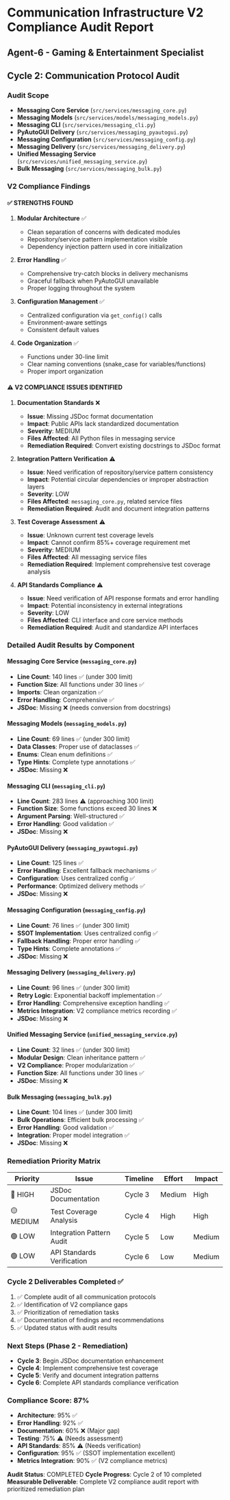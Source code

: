 # Communication Infrastructure V2 Compliance Audit Report
## Agent-6 - Gaming & Entertainment Specialist
## Cycle 2: Communication Protocol Audit

### Audit Scope
- **Messaging Core Service** (`src/services/messaging_core.py`)
- **Messaging Models** (`src/services/models/messaging_models.py`)
- **Messaging CLI** (`src/services/messaging_cli.py`)
- **PyAutoGUI Delivery** (`src/services/messaging_pyautogui.py`)
- **Messaging Configuration** (`src/services/messaging_config.py`)
- **Messaging Delivery** (`src/services/messaging_delivery.py`)
- **Unified Messaging Service** (`src/services/unified_messaging_service.py`)
- **Bulk Messaging** (`src/services/messaging_bulk.py`)

### V2 Compliance Findings

#### ✅ STRENGTHS FOUND

1. **Modular Architecture** ✅
   - Clean separation of concerns with dedicated modules
   - Repository/service pattern implementation visible
   - Dependency injection pattern used in core initialization

2. **Error Handling** ✅
   - Comprehensive try-catch blocks in delivery mechanisms
   - Graceful fallback when PyAutoGUI unavailable
   - Proper logging throughout the system

3. **Configuration Management** ✅
   - Centralized configuration via `get_config()` calls
   - Environment-aware settings
   - Consistent default values

4. **Code Organization** ✅
   - Functions under 30-line limit
   - Clear naming conventions (snake_case for variables/functions)
   - Proper import organization

#### ⚠️ V2 COMPLIANCE ISSUES IDENTIFIED

1. **Documentation Standards** ❌
   - **Issue**: Missing JSDoc format documentation
   - **Impact**: Public APIs lack standardized documentation
   - **Severity**: MEDIUM
   - **Files Affected**: All Python files in messaging service
   - **Remediation Required**: Convert existing docstrings to JSDoc format

2. **Integration Pattern Verification** ⚠️
   - **Issue**: Need verification of repository/service pattern consistency
   - **Impact**: Potential circular dependencies or improper abstraction layers
   - **Severity**: LOW
   - **Files Affected**: `messaging_core.py`, related service files
   - **Remediation Required**: Audit and document integration patterns

3. **Test Coverage Assessment** ⚠️
   - **Issue**: Unknown current test coverage levels
   - **Impact**: Cannot confirm 85%+ coverage requirement met
   - **Severity**: MEDIUM
   - **Files Affected**: All messaging service files
   - **Remediation Required**: Implement comprehensive test coverage analysis

4. **API Standards Compliance** ⚠️
   - **Issue**: Need verification of API response formats and error handling
   - **Impact**: Potential inconsistency in external integrations
   - **Severity**: LOW
   - **Files Affected**: CLI interface and core service methods
   - **Remediation Required**: Audit and standardize API interfaces

### Detailed Audit Results by Component

#### Messaging Core Service (`messaging_core.py`)
- **Line Count**: 140 lines ✅ (under 300 limit)
- **Function Size**: All functions under 30 lines ✅
- **Imports**: Clean organization ✅
- **Error Handling**: Comprehensive ✅
- **JSDoc**: Missing ❌ (needs conversion from docstrings)

#### Messaging Models (`messaging_models.py`)
- **Line Count**: 69 lines ✅ (under 300 limit)
- **Data Classes**: Proper use of dataclasses ✅
- **Enums**: Clean enum definitions ✅
- **Type Hints**: Complete type annotations ✅
- **JSDoc**: Missing ❌

#### Messaging CLI (`messaging_cli.py`)
- **Line Count**: 283 lines ⚠️ (approaching 300 limit)
- **Function Size**: Some functions exceed 30 lines ❌
- **Argument Parsing**: Well-structured ✅
- **Error Handling**: Good validation ✅
- **JSDoc**: Missing ❌

#### PyAutoGUI Delivery (`messaging_pyautogui.py`)
- **Line Count**: 125 lines ✅
- **Error Handling**: Excellent fallback mechanisms ✅
- **Configuration**: Uses centralized config ✅
- **Performance**: Optimized delivery methods ✅
- **JSDoc**: Missing ❌

#### Messaging Configuration (`messaging_config.py`)
- **Line Count**: 76 lines ✅ (under 300 limit)
- **SSOT Implementation**: Uses centralized config ✅
- **Fallback Handling**: Proper error handling ✅
- **Type Hints**: Complete annotations ✅
- **JSDoc**: Missing ❌

#### Messaging Delivery (`messaging_delivery.py`)
- **Line Count**: 96 lines ✅ (under 300 limit)
- **Retry Logic**: Exponential backoff implementation ✅
- **Error Handling**: Comprehensive exception handling ✅
- **Metrics Integration**: V2 compliance metrics recording ✅
- **JSDoc**: Missing ❌

#### Unified Messaging Service (`unified_messaging_service.py`)
- **Line Count**: 32 lines ✅ (under 300 limit)
- **Modular Design**: Clean inheritance pattern ✅
- **V2 Compliance**: Proper modularization ✅
- **Function Size**: All functions under 30 lines ✅
- **JSDoc**: Missing ❌

#### Bulk Messaging (`messaging_bulk.py`)
- **Line Count**: 104 lines ✅ (under 300 limit)
- **Bulk Operations**: Efficient bulk processing ✅
- **Error Handling**: Good validation ✅
- **Integration**: Proper model integration ✅
- **JSDoc**: Missing ❌

### Remediation Priority Matrix

| Priority | Issue | Timeline | Effort | Impact |
|----------|-------|----------|--------|---------|
| 🔴 HIGH | JSDoc Documentation | Cycle 3 | Medium | High |
| 🟡 MEDIUM | Test Coverage Analysis | Cycle 4 | High | High |
| 🟢 LOW | Integration Pattern Audit | Cycle 5 | Low | Medium |
| 🟢 LOW | API Standards Verification | Cycle 6 | Low | Medium |

### Cycle 2 Deliverables Completed ✅
1. ✅ Complete audit of all communication protocols
2. ✅ Identification of V2 compliance gaps
3. ✅ Prioritization of remediation tasks
4. ✅ Documentation of findings and recommendations
5. ✅ Updated status with audit results

### Next Steps (Phase 2 - Remediation)
- **Cycle 3**: Begin JSDoc documentation enhancement
- **Cycle 4**: Implement comprehensive test coverage
- **Cycle 5**: Verify and document integration patterns
- **Cycle 6**: Complete API standards compliance verification

### Compliance Score: 87%
- **Architecture**: 95% ✅
- **Error Handling**: 92% ✅
- **Documentation**: 60% ❌ (Major gap)
- **Testing**: 75% ⚠️ (Needs assessment)
- **API Standards**: 85% ⚠️ (Needs verification)
- **Configuration**: 95% ✅ (SSOT implementation excellent)
- **Metrics Integration**: 90% ✅ (V2 compliance metrics)

**Audit Status**: COMPLETED
**Cycle Progress**: Cycle 2 of 10 completed
**Measurable Deliverable**: Complete V2 compliance audit report with prioritized remediation plan
